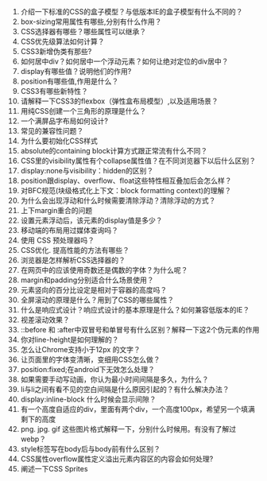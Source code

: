 1. 介绍一下标准的CSS的盒子模型？与低版本IE的盒子模型有什么不同的？
2. box-sizing常用属性有哪些,分别有什么作用？
3. CSS选择器有哪些？哪些属性可以继承？
4. CSS优先级算法如何计算？
5. CSS3新增伪类有那些?
6. 如何居中div？如何居中一个浮动元素？如何让绝对定位的div居中？
7. display有哪些值？说明他们的作用?
8. position有哪些值,作用是什么？
9. CSS3有哪些新特性？
10. 请解释一下CSS3的flexbox（弹性盒布局模型）,以及适用场景？
11. 用纯CSS创建一个三角形的原理是什么？
12. 一个满屏品字布局如何设计?
13. 常见的兼容性问题？
14. 为什么要初始化CSS样式
15. absolute的containing block计算方式跟正常流有什么不同？
16. CSS里的visibility属性有个collapse属性值？在不同浏览器下以后什么区别？
17. display:none与visibility：hidden的区别？
18. position跟display、overflow、float这些特性相互叠加后会怎么样？
19. 对BFC规范(块级格式化上下文：block formatting context)的理解？
20. 为什么会出现浮动和什么时候需要清除浮动？清除浮动的方式？
21. 上下margin重合的问题
22. 设置元素浮动后，该元素的display值是多少？
23. 移动端的布局用过媒体查询吗？
24. 使用 CSS 预处理器吗？
25. CSS优化. 提高性能的方法有哪些？
26. 浏览器是怎样解析CSS选择器的？
27. 在网页中的应该使用奇数还是偶数的字体？为什么呢？
28. margin和padding分别适合什么场景使用？
29. 元素竖向的百分比设定是相对于容器的高度吗？
30. 全屏滚动的原理是什么？用到了CSS的哪些属性？
31. 什么是响应式设计？响应式设计的基本原理是什么？如何兼容低版本的IE？
32. 视差滚动效果？
33. ::before 和 :after中双冒号和单冒号有什么区别？解释一下这2个伪元素的作用
34. 你对line-height是如何理解的？
35. 怎么让Chrome支持小于12px 的文字？
36. 让页面里的字体变清晰，变细用CSS怎么做？
37. position:fixed;在android下无效怎么处理？
38. 如果需要手动写动画，你认为最小时间间隔是多久，为什么？
39. li与li之间有看不见的空白间隔是什么原因引起的？有什么解决办法？
40. display:inline-block 什么时候会显示间隙？
41. 有一个高度自适应的div，里面有两个div，一个高度100px，希望另一个填满剩下的高度
42. png. jpg. gif 这些图片格式解释一下，分别什么时候用。有没有了解过webp？
43. style标签写在body后与body前有什么区别？
44. CSS属性overflow属性定义溢出元素内容区的内容会如何处理?
45. 阐述一下CSS Sprites
       





